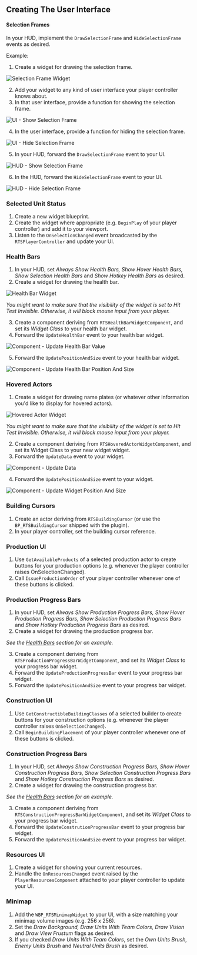 ## Creating The User Interface

#### Selection Frames

In your HUD, implement the `DrawSelectionFrame` and `HideSelectionFrame` events as desired.

Example:

1. Create a widget for drawing the selection frame.

![Selection Frame Widget](Images/SelectionFrameWidget.png)

2. Add your widget to any kind of user interface your player controller knows about.
3. In that user interface, provide a function for showing the selection frame.

![UI - Show Selection Frame](Images/UIShowSelectionFrame.png)

4. In the user interface, provide a function for hiding the selection frame.

![UI - Hide Selection Frame](Images/UIHideSelectionFrame.png)

5. In your HUD, forward the `DrawSelectionFrame` event to your UI.

![HUD - Show Selection Frame](Images/HUDDrawSelectionFrame.png)

6. In the HUD, forward the `HideSelectionFrame` event to your UI.

![HUD - Hide Selection Frame](Images/HUDHideSelectionFrame.png)


### Selected Unit Status

1. Create a new widget blueprint.
1. Create the widget where appropriate (e.g. `BeginPlay` of your player controller) and add it to your viewport.
1. Listen to the `OnSelectionChanged` event broadcasted by the `RTSPlayerController` and update your UI.


### Health Bars

1. In your HUD, set _Always Show Health Bars, Show Hover Health Bars, Show Selection Health Bars_ and _Show Hotkey Health Bars_ as desired.
2. Create a widget for drawing the health bar.

![Health Bar Widget](Images/HealthBarWidget.png)

_You might want to make sure that the visibility of the widget is set to Hit Test Invisible. Otherwise, it will block mouse input from your player._

3. Create a component deriving from `RTSHealthBarWidgetComponent`, and set its _Widget Class_ to your health bar widget.
4. Forward the `UpdateHealthBar` event to your health bar widget.

![Component - Update Health Bar Value](Images/UpdateHealthBarValue.png)

5. Forward the `UpdatePositionAndSize` event to your health bar widget.

![Component - Update Health Bar Position And Size](Images/UpdateHealthBarPositionAndSize.png)


### Hovered Actors

1. Create a widget for drawing name plates (or whatever other information you'd like to display for hovered actors).

![Hovered Actor Widget](Images/HoveredActorWidget.png)

_You might want to make sure that the visibility of the widget is set to Hit Test Invisible. Otherwise, it will block mouse input from your player._

2. Create a component deriving from `RTSHoveredActorWidgetComponent`, and set its Widget Class to your new widget widget.
3. Forward the `UpdateData` event to your widget.

![Component - Update Data](Images/UpdateHoveredActorData.png)

4. Forward the `UpdatePositionAndSize` event to your widget.

![Component - Update Widget Position And Size](Images/UpdateHoveredActorPositionAndSize.png)


### Building Cursors

1. Create an actor deriving from `RTSBuildingCursor` (or use the `BP_RTSBuildingCursor` shipped with the plugin).
1. In your player controller, set the building cursor reference.


### Production UI

1. Use `GetAvailableProducts` of a selected production actor to create buttons for your production options (e.g. whenever the player controller raises OnSelectionChanged).
1. Call `IssueProductionOrder` of your player controller whenever one of these buttons is clicked.


### Production Progress Bars

1. In your HUD, set _Always Show Production Progress Bars, Show Hover Production Progress Bars, Show Selection Production Progress Bars_ and _Show Hotkey Production Progress Bars_ as desired.
2. Create a widget for drawing the production progress bar.

_See the [Health Bars](#health-bars) section for an example._

3. Create a component deriving from `RTSProductionProgressBarWidgetComponent`, and set its _Widget Class_ to your progress bar widget.
4. Forward the `UpdateProductionProgressBar` event to your progress bar widget.
5. Forward the `UpdatePositionAndSize` event to your progress bar widget.


### Construction UI

1. Use `GetConstructibleBuildingClasses` of a selected builder to create buttons for your construction options (e.g. whenever the player controller raises `OnSelectionChanged`).
1. Call `BeginBuildingPlacement` of your player controller whenever one of these buttons is clicked.


### Construction Progress Bars

1. In your HUD, set _Always Show Construction Progress Bars, Show Hover Construction Progress Bars, Show Selection Construction Progress Bars_ and _Show Hotkey Construction Progress Bars_ as desired.
2. Create a widget for drawing the construction progress bar.

_See the [Health Bars](#health-bars) section for an example._

3. Create a component deriving from `RTSConstructionProgressBarWidgetComponent`, and set its _Widget Class_ to your progress bar widget.
4. Forward the `UpdateConstrutionProgressBar` event to your progress bar widget.
5. Forward the `UpdatePositionAndSize` event to your progress bar widget.


### Resources UI

1. Create a widget for showing your current resources.
1. Handle the `OnResourcesChanged` event raised by the `PlayerResourcesComponent` attached to your player controller to update your UI.


### Minimap

1. Add the `WBP_RTSMinimapWidget` to your UI, with a size matching your minimap volume images (e.g. 256 x 256).
1. Set the _Draw Background, Draw Units With Team Colors, Draw Vision_ and _Draw View Frustum_ flags as desired.
1. If you checked _Draw Units With Team Colors_, set the _Own Units Brush, Enemy Units Brush_ and _Neutral Units Brush_ as desired.

